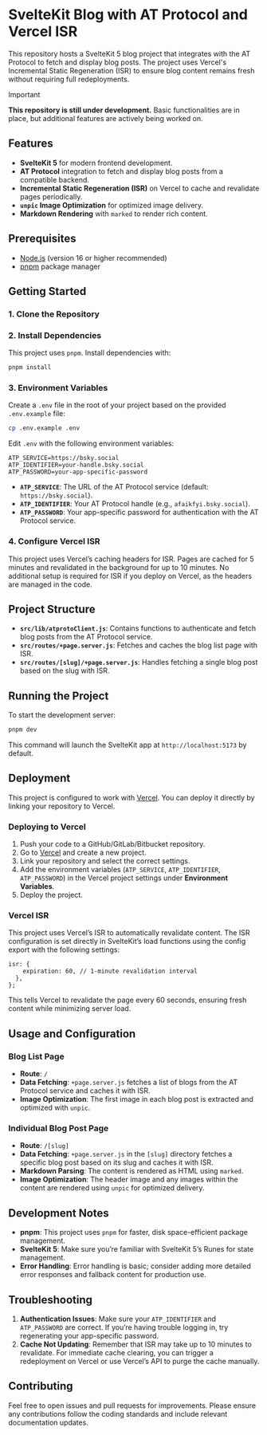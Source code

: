 # SvelteKit Blog with AT Protocol and Vercel ISR

This repository hosts a SvelteKit 5 blog project that integrates with the AT Protocol to fetch and display blog posts. The project uses Vercel's Incremental Static Regeneration (ISR) to ensure blog content remains fresh without requiring full redeployments. 

> [!IMPORTANT]  
> **This repository is still under development.** Basic functionalities are in place, but additional features are actively being worked on.

## Features

- **SvelteKit 5** for modern frontend development.
- **AT Protocol** integration to fetch and display blog posts from a compatible backend.
- **Incremental Static Regeneration (ISR)** on Vercel to cache and revalidate pages periodically.
- **`unpic` Image Optimization** for optimized image delivery.
- **Markdown Rendering** with `marked` to render rich content.

## Prerequisites

- [Node.js](https://nodejs.org/) (version 16 or higher recommended)
- [pnpm](https://pnpm.io/) package manager

## Getting Started

### 1. Clone the Repository
### 2. Install Dependencies

This project uses `pnpm`. Install dependencies with:

```bash
pnpm install
```

### 3. Environment Variables

Create a `.env` file in the root of your project based on the provided `.env.example` file:

```bash
cp .env.example .env
```

Edit `.env` with the following environment variables:

```plaintext
ATP_SERVICE=https://bsky.social
ATP_IDENTIFIER=your-handle.bsky.social
ATP_PASSWORD=your-app-specific-password
```

- **`ATP_SERVICE`**: The URL of the AT Protocol service (default: `https://bsky.social`).
- **`ATP_IDENTIFIER`**: Your AT Protocol handle (e.g., `afaikfyi.bsky.social`).
- **`ATP_PASSWORD`**: Your app-specific password for authentication with the AT Protocol service.

### 4. Configure Vercel ISR

This project uses Vercel’s caching headers for ISR. Pages are cached for 5 minutes and revalidated in the background for up to 10 minutes. No additional setup is required for ISR if you deploy on Vercel, as the headers are managed in the code.

## Project Structure

- **`src/lib/atprotoClient.js`**: Contains functions to authenticate and fetch blog posts from the AT Protocol service.
- **`src/routes/+page.server.js`**: Fetches and caches the blog list page with ISR.
- **`src/routes/[slug]/+page.server.js`**: Handles fetching a single blog post based on the slug with ISR.

## Running the Project

To start the development server:

```bash
pnpm dev
```

This command will launch the SvelteKit app at `http://localhost:5173` by default.

## Deployment

This project is configured to work with [Vercel](https://vercel.com/). You can deploy it directly by linking your repository to Vercel.

### Deploying to Vercel

1. Push your code to a GitHub/GitLab/Bitbucket repository.
2. Go to [Vercel](https://vercel.com/) and create a new project.
3. Link your repository and select the correct settings.
4. Add the environment variables (`ATP_SERVICE`, `ATP_IDENTIFIER`, `ATP_PASSWORD`) in the Vercel project settings under **Environment Variables**.
5. Deploy the project.

### Vercel ISR

This project uses Vercel’s ISR to automatically revalidate content. The ISR configuration is set directly in SvelteKit’s load functions using the config export with the following settings:

```export const config = {
isr: {
    expiration: 60, // 1-minute revalidation interval
  },
};
```


This tells Vercel to revalidate the page every 60 seconds, ensuring fresh content while minimizing server load.

## Usage and Configuration

### Blog List Page

- **Route**: `/`
- **Data Fetching**: `+page.server.js` fetches a list of blogs from the AT Protocol service and caches it with ISR.
- **Image Optimization**: The first image in each blog post is extracted and optimized with `unpic`.

### Individual Blog Post Page

- **Route**: `/[slug]`
- **Data Fetching**: `+page.server.js` in the `[slug]` directory fetches a specific blog post based on its slug and caches it with ISR.
- **Markdown Parsing**: The content is rendered as HTML using `marked`.
- **Image Optimization**: The header image and any images within the content are rendered using `unpic` for optimized delivery.

## Development Notes

- **pnpm**: This project uses `pnpm` for faster, disk space-efficient package management.
- **SvelteKit 5**: Make sure you’re familiar with SvelteKit 5’s Runes for state management.
- **Error Handling**: Error handling is basic; consider adding more detailed error responses and fallback content for production use.

## Troubleshooting

1. **Authentication Issues**: Make sure your `ATP_IDENTIFIER` and `ATP_PASSWORD` are correct. If you’re having trouble logging in, try regenerating your app-specific password.
2. **Cache Not Updating**: Remember that ISR may take up to 10 minutes to revalidate. For immediate cache clearing, you can trigger a redeployment on Vercel or use Vercel’s API to purge the cache manually.

## Contributing

Feel free to open issues and pull requests for improvements. Please ensure any contributions follow the coding standards and include relevant documentation updates.
